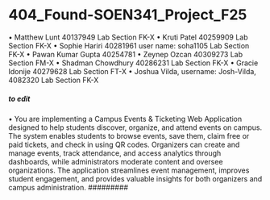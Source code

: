 # 404_Found-SOEN341_Project_F25

•	Matthew Lunt 40137949 Lab Section FK-X 
•	Kruti Patel 40259909 Lab Section FK-X
•	Sophie Hariri 40281961 user name: soha1105 Lab Section FK-X
•	Pawan Kumar Gupta 40254781
•	Zeynep Ozcan 40309273 Lab Section FM-X
•	Shadman Chowdhury 40286231 Lab Section FK-X
•	Gracie Idonije 40279628 Lab Section FT-X
•	Joshua Vilda, username: Josh-Vilda, 4082320 Lab Section FK-X


##### to edit
•	You are implementing a Campus Events & Ticketing Web Application designed to help students discover, organize, and attend events on campus. The system enables students to browse events, save them, claim free or paid tickets, and check in using QR codes. Organizers can create and manage events, track attendance, and access analytics through dashboards, while administrators moderate content and oversee organizations. The application streamlines event management, improves student engagement, and provides valuable insights for both organizers and campus administration.
#########
